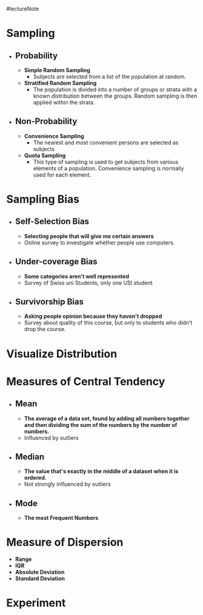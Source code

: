 #lectureNote

# Sampling
- ## Probability
	- **Simple Random Sampling**
		- Subjects are selected from a list of the population at random.
	- **Stratified Random Sampling**
		- The population is divided into a number of groups or strata with a known distribution between the groups. Random sampling is then applied within the strata.
- ## Non-Probability
	- **Convenience Sampling**
		- The nearest and most convenient persons are selected as subjects
	- **Quota Sampling**
		- This type of sampling is used to get subjects from various elements of a population. Convenience sampling is normally used for each element.


# Sampling Bias
- ## Self-Selection Bias
	- **Selecting people that will give me certain answers**
	- Online survey to investigate whether people use computers.
- ## Under-coverage Bias
	- **Some categories aren't well represented**
	- Survey of Swiss uni Students, only one USI student
- ## Survivorship Bias
	- **Asking people opinion because they haven't dropped**
	- Survey about quality of this course, but only to students who didn't drop the course.

# Visualize Distribution

# Measures of Central Tendency
- ## Mean
	- **The average of a data set, found by adding all numbers together and then dividing the sum of the numbers by the number of numbers.**
	- Influenced by outliers
- ## Median
	- **The value that's exactly in the middle of a dataset when it is ordered.**
	- Not strongly influenced by outliers
- ## Mode
	- **The most Frequent Numbers**

# Measure of Dispersion
- **Range**
- **IQR**
- **Absolute Deviation**
- **Standard Deviation**

# Experiment 